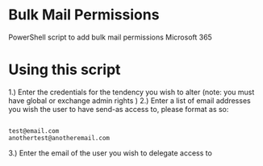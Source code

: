 # Bulk Mail Permissions
PowerShell script to add bulk mail permissions Microsoft 365

# Using this script
1.) Enter the credentials for the tendency you wish to alter (note: you must have global or exchange admin rights )
2.) Enter a list of email addresses you wish the user to have send-as access to, please format as so: 

<code> 
test@email.com
anothertest@anotheremail.com
</code> 

3.) Enter the email of the user you wish to delegate access to

